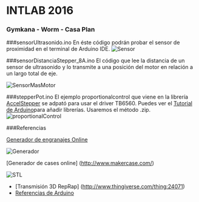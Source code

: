 # INTLAB 2016
### Gymkana - Worm - Casa Plan

###sensorUltrasonido.ino
En éste código podrán probar el sensor de proximidad en el terminal de Arduino IDE.
![Sensor](https://github.com/pedroil/INTLAB2016/blob/master/img/HC-SR04.png)

###sensorDistanciaStepper_8A.ino
El código que lee la distancia de un sensor de ultrasonido y lo transmite a una posición del motor en relación a un largo total de eje.

![SensorMasMotor](https://github.com/pedroil/INTLAB2016/blob/master/img/sensorDIstanciaStepper.png)

###stepperPot.ino
El ejemplo proportionalcontrol que viene en la librería [AccelStepper](http://www.airspayce.com/mikem/arduino/AccelStepper/)
 se adpató para usar el driver TB6560. Puedes ver el [Tutorial de Arduino](https://www.arduino.cc/en/Guide/Libraries)para añadir librerías. Usaremos el método .zip.
![proportionalControl](https://github.com/pedroil/INTLAB2016/blob/master/img/potenciometro.png)

###Referencias

[Generador de engranajes Online](http://geargenerator.com/)

![Generador](https://github.com/pedroil/INTLAB2016/blob/master/img/gear.png)

[Generador de cases online] (http://www.makercase.com/)

![STL](https://github.com/pedroil/INTLAB2016/blob/master/img/GEAR3D.png)

* [Transmisión 3D RepRap] (http://www.thingiverse.com/thing:24071)
* [Referencias de Arduino](http://www.princeton.edu/~ffab/media___downloads_files/IntroArduinoBook.pdf)










